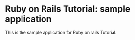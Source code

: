 # Ruby on Rails Tutorial: sample application

This is the sample application for Ruby on rails Tutorial.